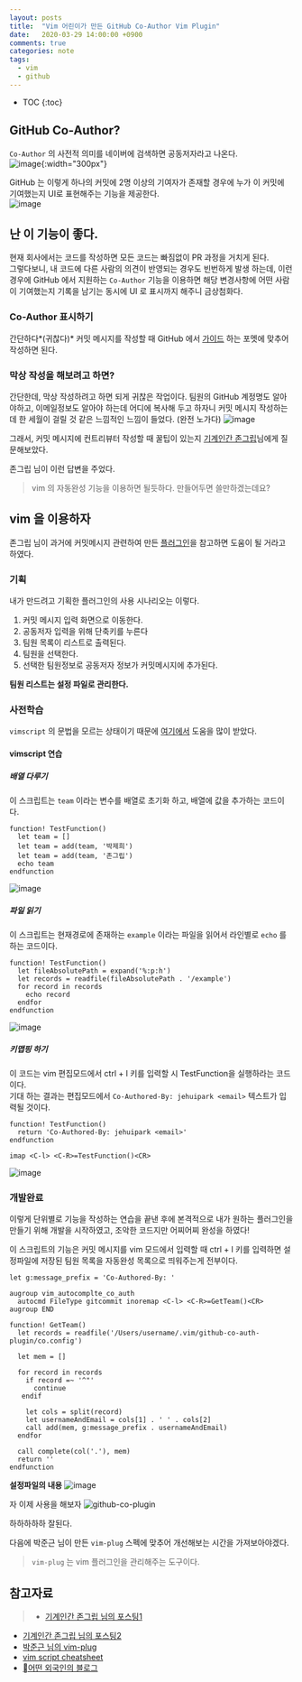 ```yaml
---
layout: posts
title:  "Vim 어린이가 만든 GitHub Co-Author Vim Plugin"
date:   2020-03-29 14:00:00 +0900
comments: true
categories: note
tags: 
  - vim
  - github
---
```


* TOC
{:toc}

## GitHub Co-Author?
`Co-Author` 의 사전적 의미를 네이버에 검색하면 공동저자라고 나온다.  
![image](https://user-images.githubusercontent.com/25237661/77842393-8f51ef00-71cc-11ea-94fb-005522612e99.png){:width="300px"}

GitHub 는 이렇게 하나의 커밋에 2명 이상의 기여자가 존재할 경우에 누가 이 커밋에 기여했는지 UI로 표현해주는 기능을 제공한다.  
![image](https://user-images.githubusercontent.com/25237661/77842434-06878300-71cd-11ea-846c-2f2ad3e8407e.png)

## 난 이 기능이 좋다.
현재 회사에서는 코드를 작성하면 모든 코드는 빠짐없이 PR 과정을 거치게 된다.  
그렇다보니, 내 코드에 다른 사람의 의견이 반영되는 경우도 빈번하게 발생 하는데, 이런 경우에 GitHub 에서 지원하는 `Co-Author` 기능을 이용하면 해당 변경사항에 어떤 사람이 기여했는지 기록을 남기는 동시에 UI 로 표시까지 해주니 금상첨화다. 

### Co-Author 표시하기
간단하다*(귀찮다)* 커밋 메시지를 작성할 때 GitHub 에서 [가이드](https://help.github.com/en/github/committing-changes-to-your-project/creating-a-commit-with-multiple-authors) 하는 포멧에 맞추어 작성하면 된다.

### 막상 작성을 해보려고 하면?
간단한데, 막상 작성하려고 하면 되게 귀찮은 작업이다. 
팀원의 GitHub 계정명도 알아야하고, 이메일정보도 알아야 하는데 어디에 복사해 두고 하자니 커밋 메시지 작성하는데 한 세월이 걸릴 것 같은 느낌적인 느낌이 들었다. (완전 노가다)
![image](https://user-images.githubusercontent.com/25237661/77842923-d0e59880-71d2-11ea-8124-28bcd51cb7d7.png)

그래서, 커밋 메시지에 컨트리뷰터 작성할 때 꿀팁이 있는지 [기계인간 존그립](https://johngrib.github.io/)님에게 질문해보았다.

존그립 님이 이런 답변을 주었다.
> vim 의 자동완성 기능을 이용하면 될듯하다. 만들어두면 쓸만하겠는데요?

## vim 을 이용하자
존그립 님이 과거에 커밋메시지 관련하여 만든 [플러그인](https://github.com/johngrib/vim-git-msg-wheel)을 참고하면 도움이 될 거라고 하였다.

### 기획

내가 만드려고 기획한 플러그인의 사용 시나리오는 이렇다.
1. 커밋 메시지 입력 화면으로 이동한다.
1. 공동저자 입력을 위해 단축키를 누른다
1. 팀원 목록이 리스트로 출력된다.
1. 팀원을 선택한다.
1. 선택한 팀원정보로 공동저자 정보가 커밋메시지에 추가된다.

**팀원 리스트는 설정 파일로 관리한다.**

### 사전학습

`vimscript` 의 문법을 모르는 상태이기 때문에 [여기에서](https://devhints.io/vimscript) 도움을 많이 받았다.

#### vimscript 연습

##### 배열 다루기
이 스크립트는 `team` 이라는 변수를 배열로 초기화 하고, 배열에 값을 추가하는 코드이다.
``` vimscript
function! TestFunction()
  let team = []
  let team = add(team, '박제희')
  let team = add(team, '존그립')
  echo team
endfunction
```
![image](https://user-images.githubusercontent.com/25237661/77843363-6f73f880-71d7-11ea-83c5-f23595e8c9df.png)


##### 파일 읽기  
이 스크립트는 현재경로에 존재하는 `example` 이라는 파일을 읽어서 라인별로 `echo` 를 하는 코드이다.
``` vimscript
function! TestFunction()
  let fileAbsolutePath = expand('%:p:h')
  let records = readfile(fileAbsolutePath . '/example')
  for record in records
    echo record
  endfor
endfunction
```
![image](https://user-images.githubusercontent.com/25237661/77843575-6be17100-71d9-11ea-8fdc-88df9fe273dd.png)


##### 키맵핑 하기
이 코드는 vim 편집모드에서 ctrl + l 키를 입력할 시 TestFunction을 실행하라는 코드이다.  
기대 하는 결과는 편집모드에서 `Co-Authored-By: jehuipark <email>` 텍스트가 입력될 것이다.  
``` vimscript
function! TestFunction()
  return 'Co-Authored-By: jehuipark <email>'
endfunction

imap <C-l> <C-R>=TestFunction()<CR>
```
![image](https://user-images.githubusercontent.com/25237661/77843700-af88aa80-71da-11ea-820e-2884d8a10d8d.png)

### 개발완료
이렇게 단위별로 기능을 작성하는 연습을 끝낸 후에 본격적으로 내가 원하는 플러그인을 만들기 위해 개발을 시작하였고, 조악한 코드지만 어찌어찌 완성을 하였다!

이 스크립트의 기능은 커밋 메시지를 vim 모드에서 입력할 때 ctrl + l 키를 입력하면 설정파일에 저장된 팀원 목록을 자동완성 목록으로 띄워주는게 전부이다.
``` vimscript
let g:message_prefix = 'Co-Authored-By: '
  
augroup vim_autocomplte_co_auth
  autocmd FileType gitcommit inoremap <C-l> <C-R>=GetTeam()<CR>
augroup END

function! GetTeam()
  let records = readfile('/Users/username/.vim/github-co-auth-plugin/co.config')

  let mem = []

  for record in records
    if record =~ '^"'
      continue
   endif

    let cols = split(record)
    let usernameAndEmail = cols[1] . ' ' . cols[2]
    call add(mem, g:message_prefix . usernameAndEmail)
  endfor

  call complete(col('.'), mem)
  return ''
endfunction
```

**설정파일의 내용**
![image](https://user-images.githubusercontent.com/25237661/77854220-de773e80-7223-11ea-9608-cdbe1d7506c7.png)

자 이제 사용을 해보자 
![github-co-plugin](https://user-images.githubusercontent.com/25237661/77853939-11203780-7222-11ea-8414-48b336fed2a8.gif)


하하하하하 잘된다.

다음에 박준근 님이 만든 `vim-plug` 스펙에 맞추어 개선해보는 시간을 가져보아야겠다.
>`vim-plug` 는 vim 플러그인을 관리해주는 도구이다.

## 참고자료
>- [기계인간 존그립 님의 포스팅1](https://github.com/johngrib/vim-git-msg-wheel)  
- [기계인간 존그립 님의 포스팅2](https://johngrib.github.io/wiki/vim-auto-completion/)  
- [박준근 님의 vim-plug](https://github.com/johngrib/vim-git-msg-wheel)  
- [vim script cheatsheet](https://devhints.io/vimscript)  
- [어떤 외국인의 블로그](https://blog.semanticart.com/2017/01/05/lets-write-a-basic-vim-plugin/)